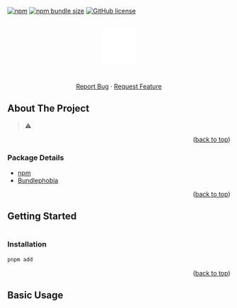 <div id="top"></div>

[![npm](https://img.shields.io/npm/v/<npm_package_name>?style=flat-square)](https://www.npmjs.com/package/<npm_package_name>)
[![npm bundle size](https://img.shields.io/bundlephobia/minzip/<npm_package_name>?style=flat-square)](https://bundlephobia.com/package/<npm_package_name>)
[![GitHub license](https://img.shields.io/github/license/<user>/<repo>?style=flat-square)](https://github.com/<user>/<repo>/blob/main/LICENSE)

<br />
<div align="center">
  <a href="">
    <img src="assets/logo.svg" alt="Logo" width="80" height="80">
  </a>
  <h3 align="center"></h3>

  <p align="center">
    <br />
    <a href="">Report Bug</a>
    ·
    <a href="">Request Feature</a>
  </p>
</div>

## About The Project

<blockquote>
  ⚠️
</blockquote>

<p align="right">(<a href="#top">back to top</a>)</p>

### Package Details

- [npm]()
- [Bundlephobia]()

<p align="right">(<a href="#top">back to top</a>)</p>

## Getting Started

```ts

```

### Installation

```sh
pnpm add
```

<p align="right">(<a href="#top">back to top</a>)</p>

## Basic Usage
